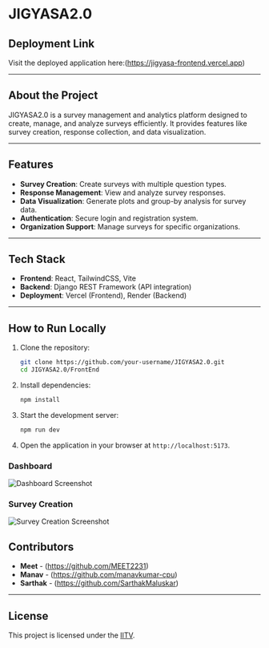 # JIGYASA2.0

## Deployment Link
Visit the deployed application here:(https://jigyasa-frontend.vercel.app)

---

## About the Project
JIGYASA2.0 is a survey management and analytics platform designed to create, manage, and analyze surveys efficiently. It provides features like survey creation, response collection, and data visualization.

---

## Features
- **Survey Creation**: Create surveys with multiple question types.
- **Response Management**: View and analyze survey responses.
- **Data Visualization**: Generate plots and group-by analysis for survey data.
- **Authentication**: Secure login and registration system.
- **Organization Support**: Manage surveys for specific organizations.

---

## Tech Stack
- **Frontend**: React, TailwindCSS, Vite
- **Backend**: Django REST Framework (API integration)
- **Deployment**: Vercel (Frontend), Render (Backend)

---

## How to Run Locally
1. Clone the repository:
   ```bash
   git clone https://github.com/your-username/JIGYASA2.0.git
   cd JIGYASA2.0/FrontEnd
   ```

2. Install dependencies:
   ```bash
   npm install
   ```

3. Start the development server:
   ```bash
   npm run dev
   ```

4. Open the application in your browser at `http://localhost:5173`.


### Dashboard
![Dashboard Screenshot](https://via.placeholder.com/800x400?text=Dashboard+Screenshot)

### Survey Creation
![Survey Creation Screenshot](https://via.placeholder.com/800x400?text=Survey+Creation+Screenshot)


## Contributors
- **Meet** - (https://github.com/MEET2231)
- **Manav** - (https://github.com/manavkumar-cpu)
- **Sarthak** - (https://github.com/SarthakMaluskar)

---

## License
This project is licensed under the [IITV](LICENSE).
